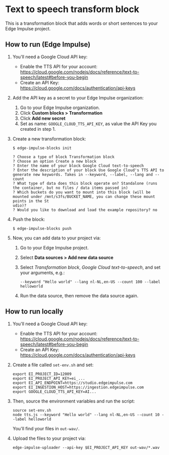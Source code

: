 # Text to speech transform block

This is a transformation block that adds words or short sentences to your Edge Impulse project.

## How to run (Edge Impulse)

1. You'll need a Google Cloud API key:
    * Enable the TTS API for your account: https://cloud.google.com/nodejs/docs/reference/text-to-speech/latest#before-you-begin
    * Create an API Key: https://cloud.google.com/docs/authentication/api-keys

2. Add the API key as a secret to your Edge Impulse organization:
    1. Go to your Edge Impulse organization.
    2. Click **Custom blocks > Transformation**
    3. Click **Add new secret**
    4. Set as name: `GOOGLE_CLOUD_TTS_API_KEY`, as value the API Key you created in step 1.

3. Create a new transformation block:

    ```
    $ edge-impulse-blocks init

    ? Choose a type of block Transformation block
    ? Choose an option Create a new block
    ? Enter the name of your block Google Cloud text-to-speech
    ? Enter the description of your block Use Google Cloud's TTS API to generate new keywords. Takes in --keyword, --label, --lang and --count
    ? What type of data does this block operate on? Standalone (runs the container, but no files / data items passed in)
    ? Which buckets do you want to mount into this block (will be mounted under /mnt/s3fs/BUCKET_NAME, you can change these mount points in the St
    udio)?
    ? Would you like to download and load the example repository? no
    ```

4. Push the block:

    ```
    $ edge-impulse-blocks push
    ```

5. Now, you can add data to your project via:

    1. Go to your Edge Impulse project.
    2. Select **Data sources > Add new data source**
    3. Select *Transformation block*, *Google Cloud text-to-speech*, and set your arguments, e.g.:

        ```
        --keyword "Hello world" --lang nl-NL,en-US --count 100 --label helloworld
        ```

    4. Run the data source, then remove the data source again.

## How to run locally

1. You'll need a Google Cloud API key:
    * Enable the TTS API for your account: https://cloud.google.com/nodejs/docs/reference/text-to-speech/latest#before-you-begin
    * Create an API Key: https://cloud.google.com/docs/authentication/api-keys

2. Create a file called `set-env.sh` and set:

    ```
    export EI_PROJECT_ID=12009
    export EI_PROJECT_API_KEY=ei_...
    export EI_API_ENDPOINT=https://studio.edgeimpulse.com
    export EI_INGESTION_HOST=https://ingestion.edgeimpulse.com
    export GOOGLE_CLOUD_TTS_API_KEY=AI...
    ```

3. Then, source the environment variables and run the script:

    ```
    source set-env.sh
    node tts.js --keyword "Hello world" --lang nl-NL,en-US --count 10 --label helloworld
    ```

    You'll find your files in `out-wav/`.

4. Upload the files to your project via:

    ```
    edge-impulse-uploader --api-key $EI_PROJECT_API_KEY out-wav/*.wav
    ```
